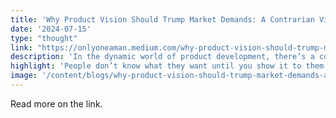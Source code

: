 ```yaml
---
title: 'Why Product Vision Should Trump Market Demands: A Contrarian View'
date: '2024-07-15'
type: "thought"
link: "https://onlyoneaman.medium.com/why-product-vision-should-trump-market-demands-a-contrarian-view-1eb67812fadb"
description: 'In the dynamic world of product development, there’s a counterintuitive truth that many of us learn through experience: sometimes, less feedback is more. As a product engineer and ex-founder in the thick of development cycles, I’ve realised that while customer input is valuable, it shouldn’t be the sole driver of product development.'
highlight: 'People don’t know what they want until you show it to them.'
image: '/content/blogs/why-product-vision-should-trump-market-demands-a-contrarian-view.jpeg'
---
```


Read more on the link.

